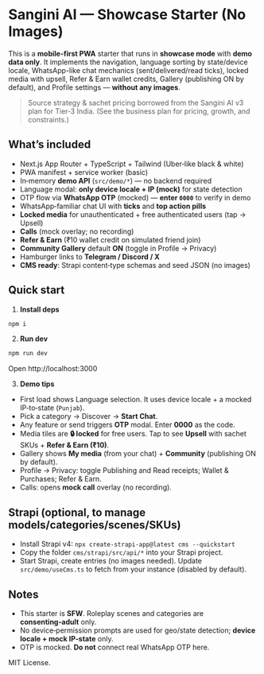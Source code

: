 
# Sangini AI — Showcase Starter (No Images)

This is a **mobile-first PWA** starter that runs in **showcase mode** with **demo data only**.
It implements the navigation, language sorting by state/device locale, WhatsApp-like chat
mechanics (sent/delivered/read ticks), locked media with upsell, Refer & Earn wallet credits,
Gallery (publishing ON by default), and Profile settings — **without any images**.

> Source strategy & sachet pricing borrowed from the Sangini AI v3 plan for Tier‑3 India. (See the business plan for pricing, growth, and constraints.)

## What’s included
- Next.js App Router + TypeScript + Tailwind (Uber‑like black & white)
- PWA manifest + service worker (basic)
- In‑memory **demo API** (`src/demo/*`) — no backend required
- Language modal: **only device locale + IP (mock)** for state detection
- OTP flow via **WhatsApp OTP** (mocked) — **enter `0000`** to verify in demo
- WhatsApp‑familiar chat UI with **ticks** and **top action pills**
- **Locked media** for unauthenticated + free authenticated users (tap → Upsell)
- **Calls** (mock overlay; no recording)
- **Refer & Earn** (₹10 wallet credit on simulated friend join)
- **Community Gallery** default **ON** (toggle in Profile → Privacy)
- Hamburger links to **Telegram / Discord / X**
- **CMS ready**: Strapi content‑type schemas and seed JSON (no images)

## Quick start

1) **Install deps**
```bash
npm i
```

2) **Run dev**
```bash
npm run dev
```
Open http://localhost:3000

3) **Demo tips**
- First load shows Language selection. It uses device locale + a mocked IP‑to‑state (`Punjab`).
- Pick a category → Discover → **Start Chat**.
- Any feature or send triggers **OTP** modal. Enter **0000** as the code.
- Media tiles are **🔒 locked** for free users. Tap to see **Upsell** with sachet SKUs + **Refer & Earn (₹10)**.
- Gallery shows **My media** (from your chat) + **Community** (publishing ON by default).
- Profile → Privacy: toggle Publishing and Read receipts; Wallet & Purchases; Refer & Earn.
- Calls: opens **mock call** overlay (no recording).

## Strapi (optional, to manage models/categories/scenes/SKUs)
- Install Strapi v4: `npx create-strapi-app@latest cms --quickstart`
- Copy the folder `cms/strapi/src/api/*` into your Strapi project.
- Start Strapi, create entries (no images needed). Update `src/demo/useCms.ts` to fetch from your instance (disabled by default).

## Notes
- This starter is **SFW**. Roleplay scenes and categories are **consenting‑adult** only.
- No device‑permission prompts are used for geo/state detection; **device locale + mock IP‑state** only.
- OTP is mocked. **Do not** connect real WhatsApp OTP here.

MIT License.
